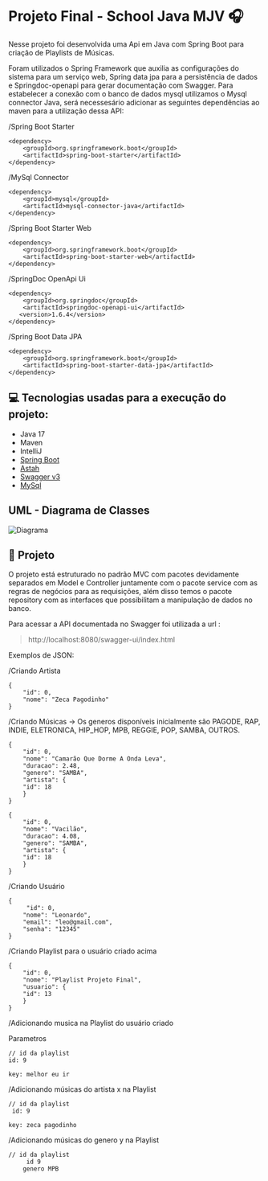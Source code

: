 # Projeto Final - School Java MJV :headphones:

Nesse projeto foi desenvolvida uma Api em Java com Spring Boot para criação de Playlists de Músicas.

Foram utilizados o Spring Framework que auxilia as configurações do sistema para um serviço web, Spring data jpa para a persistência de dados e Springdoc-openapi para gerar documentação com Swagger.
Para estabelecer a conexão com o banco de dados mysql utilizamos o Mysql connector Java, será necessesário adicionar as seguintes dependências ao maven para a utilização dessa API:  

/Spring Boot Starter
    
    <dependency>
        <groupId>org.springframework.boot</groupId>
        <artifactId>spring-boot-starter</artifactId>
    </dependency>
    
/MySql Connector

    <dependency>
        <groupId>mysql</groupId>
        <artifactId>mysql-connector-java</artifactId>
    </dependency>

/Spring Boot Starter Web

    <dependency>
        <groupId>org.springframework.boot</groupId>
        <artifactId>spring-boot-starter-web</artifactId>
    </dependency>

/SpringDoc OpenApi Ui

    <dependency>
        <groupId>org.springdoc</groupId>
        <artifactId>springdoc-openapi-ui</artifactId>
       <version>1.6.4</version>
    </dependency>

/Spring Boot Data JPA

    <dependency>
        <groupId>org.springframework.boot</groupId>
        <artifactId>spring-boot-starter-data-jpa</artifactId>
    </dependency>

## :computer: Tecnologias usadas para a execução do projeto:

* Java 17
* Maven
* IntelliJ
* [Spring Boot](https://spring.io/) 
* [Astah](https://astah.net/) 
* [Swagger v3](https://swagger.io/tools/swagger-ui/) 
* [MySql](https://www.mysql.com/)


## UML - Diagrama de Classes


![Diagrama](https://user-images.githubusercontent.com/20348833/160012581-e405ea91-21ed-4608-8746-d9d188799de9.png)


## 📝 Projeto

O projeto está estruturado no padrão MVC com pacotes devidamente separados em Model e Controller juntamente com o pacote service com as regras de negócios para as requisições, 
além disso temos o pacote repository com as interfaces que possibilitam a manipulação de dados no banco.

Para acessar a API documentada no Swagger foi utilizada a url :

>http://localhost:8080/swagger-ui/index.html

Exemplos de JSON:

/Criando Artista

    {
        "id": 0,
        "nome": "Zeca Pagodinho"
    }

/Criando Músicas -> Os generos disponíveis inicialmente são PAGODE, RAP, INDIE, ELETRONICA, HIP_HOP, MPB, REGGIE, POP, SAMBA, OUTROS.

    {
        "id": 0,
        "nome": "Camarão Que Dorme A Onda Leva",
        "duracao": 2.48,
        "genero": "SAMBA",
        "artista": {
        "id": 18
        }
    }

    {
        "id": 0,
        "nome": "Vacilão",
        "duracao": 4.08,
        "genero": "SAMBA",
        "artista": {
        "id": 18
        }
    }

/Criando Usuário

    {
         "id": 0,
        "nome": "Leonardo",
        "email": "leo@gmail.com",
        "senha": "12345"
    }

/Criando Playlist para o usuário criado acima

    {
        "id": 0,
        "nome": "Playlist Projeto Final",
        "usuario": {
        "id": 13 
        }
    }

/Adicionando musica na Playlist do usuário criado

Parametros

    // id da playlist
    id: 9 

	key: melhor eu ir 

/Adicionando músicas do artista x na Playlist

    // id da playlist
     id: 9

	key: zeca pagodinho	

/Adicionando músicas do genero y na Playlist

    // id da playlist
         id 9
		genero MPB

